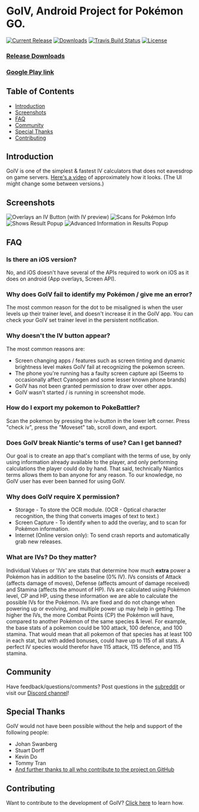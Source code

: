 ﻿# GoIV, Android Project for Pokémon GO.

[![Current Release](https://img.shields.io/github/release/farkam135/GoIV.svg?maxAge=21600 "Current Release")](https://github.com/farkam135/GoIV/releases/latest)
[![Downloads](https://img.shields.io/github/downloads/farkam135/GoIV/total.svg?maxAge=21600 "Downloads")](https://github.com/farkam135/GoIV/releases)
[![Travis Build Status](https://img.shields.io/travis/farkam135/GoIV/master.svg?maxAge=21600 "Travis Build Status")](https://travis-ci.org/farkam135/GoIV)
[![License](https://img.shields.io/github/license/farkam135/GoIV.svg?maxAge=2592000 "License")](LICENSE.md)

### [Release Downloads](https://github.com/farkam135/GoIV/releases)
### [Google Play link](https://play.google.com/store/apps/details?id=org.opensource.goiv&hl=en)

## Table of Contents

- [Introduction](#introduction)
- [Screenshots](#screenshots)
- [FAQ](#faq)
- [Community](#community)
- [Special Thanks](#special-thanks)
- [Contributing](#contributing)

## Introduction
GoIV is one of the simplest & fastest IV calculators that does not eavesdrop on game servers.
[Here's a video](https://www.youtube.com/watch?v=gxaI7231HtE) of approximately how it looks. (The UI might change some between versions.)

## Screenshots
![Overlays an IV Button (with IV preview)](https://i.imgur.com/CU45YRv.jpg "Overlays an IV Button (with IV preview)")
![Scans for Pokémon Info](https://i.imgur.com/1o3yQnC.jpg "Scans for Pokémon Info")
![Shows Result Popup](https://i.imgur.com/zfk6X5Z.jpg "Shows Result Popup")
![Advanced Information in Results Popup](https://i.imgur.com/6ZGt3GL.jpg "Advanced Information in Results Popup")

## FAQ

### Is there an iOS version?
No, and iOS doesn't have several of the APIs required to work on iOS as it does on android (App overlays, Screen API).

### Why does GoIV fail to identify my Pokémon / give me an error?
The most common reason for the dot to be misaligned is when the user levels up their trainer level, and doesn't increase it in the
GoIV app. You can check your GoIV set trainer level in the persistent notification.

### Why doesn't the IV button appear?
The most common reasons are:
* Screen changing apps / features such as screen tinting and dynamic brightness level makes GoIV fail at recognizing the pokemon screen.
* The phone you're running has a faulty screen capture api (Seems to occasionally affect Cyanogen and some lesser known phone brands)
* GoIV has not been granted permission to draw over other apps.
* GoIV wasn't started / is running in screenshot mode.

### How do I export my pokemon to PokeBattler?
Scan the pokemon by pressing the iv-button in the lower left corner. Press "check iv", press the "Moveset" tab, scroll down, and export.

### Does GoIV break Niantic's terms of use? Can I get banned?
Our goal is to create an app that's compliant with the terms of use, by only using information already available to the player,
and only performing calculations the player could do by hand.  That said, technically Niantics terms allows them to ban anyone for
any reason. To our knowledge, no GoIV user has ever been banned for using GoIV.

### Why does GoIV require X permission?
* Storage - To store the OCR module. (OCR - Optical character recognition, the thing that converts images of text to text.)
* Screen Capture - To identify when to add the overlay, and to scan for Pokémon information.
* Internet (Online version only): To send crash reports and automatically grab new releases.

### What are IVs? Do they matter?
Individual Values or 'IVs' are stats that determine how much **extra** power a Pokémon has in addition to the baseline (0% IV). IVs consists of Attack (affects damage of moves), Defense (affects amount of damage received) and Stamina (affects the amount of HP). IVs are calculated using Pokémon level, CP and HP, using these information we are able to calculate the possible IVs for the Pokémon. IVs are fixed and do not change when powering up or evolving, and multiple power up may help in getting. The higher the IVs, the more Combat Points (CP) the Pokémon will have, compared to another Pokémon of the same species & level.
For example, the base stats of a pokemon could be 100 attack, 100 defence, and 100 stamina. That would mean that all pokemon of that species has at least 100 in each stat, but with added bonuses, could have up to 115 of all stats. A perfect IV species would therefor have 115 attack, 115 defence, and 115 stamina.

## Community
Have feedback/questions/comments? Post questions in the [subreddit](https://www.reddit.com/r/GoIV/) or visit our [Discord channel](https://discord.gg/y6BvF5D)!

## Special Thanks
GoIV would not have been possible without the help and support of the following people:  
* Johan Swanberg
* Stuart Dorff
* Kevin Do
* Tommy Tran
* [And further thanks to all who contribute to the project on GitHub](https://github.com/farkam135/GoIV/graphs/contributors)

## Contributing
Want to contribute to the development of GoIV? [Click here](CONTRIBUTING.md) to learn how.

